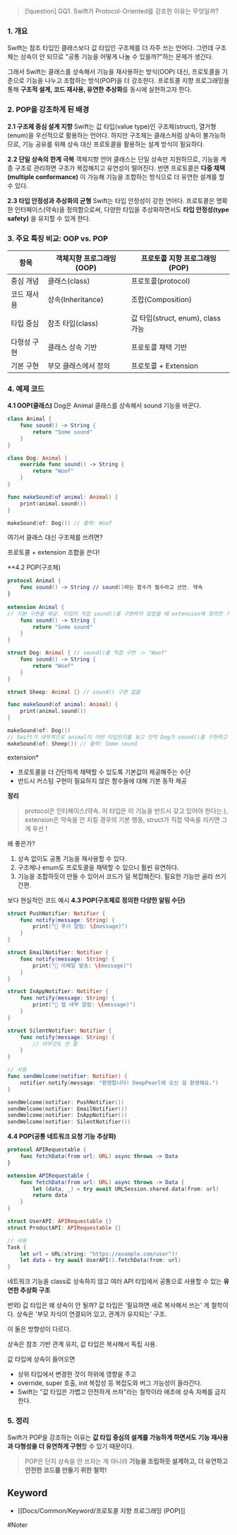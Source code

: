 
>[!question]
>GQ1. Swift가 Protocol-Oriented를 강조한 이유는 무엇일까?

### 1. 개요
Swift는 참조 타입인 클래스보다 값 타입인 구조체를 더 자주 쓰는 언어다.
그런데 구조체는 상속이 안 되므로 "공통 기능을 어떻게 나눌 수 있을까?"하는 문제가 생긴다.

그래서 Swift는 클래스를 상속해서 기능을 재사용하는 방식(OOP) 대신,
프로토콜을 기준으로 기능을 나누고 조합하는 방식(POP)을 더 강조한다.
프로토콜 지향 프로그래밍을 통해 **구조적 설계, 코드 재사용, 유연한 추상화**를 동시에 실현하고자 한다.

### 2. POP을 강조하게 된 배경
**2.1 구조체 중심 설계 지향**
Swift는 값 타입(value type)인 구조체(struct), 열거형(enum)을 우선적으로 활용하는 언어다.
하지만 구조체는 클래스처럼 상속이 불가능하므로, 기능 공유를 위해 상속 대신 프로토콜을 활용하는 설계 방식이 필요하다.

**2.2 단일 상속의 한계 극복**
객체지향 언어 클래스는 단일 상속만 지원하므로, 기능을 계층 구조로 관리하면 구조가 복잡해지고 유연성이 떨어진다. 반면 프로토콜은 **다중 채택(multiple conformance)** 이 가능해 기능을 조합하는 방식으로 더 유연한 설계를 할 수 있다.

**2.3 타입 안정성과 추상화의 균형**
Swift는 타입 안정성이 강한 언어다.
프로토콜은 명확한 인터페이스(약속)을 정의함으로써, 다양한 타입을 추상화하면서도 **타입 안정성(type safety)** 을 유지할 수 있게 한다.

### 3. 주요 특징 비교: OOP vs. POP
| **항목** | **객체지향 프로그래밍 (OOP)** | **프로토콜 지향 프로그래밍 (POP)**      |
| ------ | -------------------- | ---------------------------- |
| 중심 개념  | 클래스(class)           | 프로토콜(protocol)               |
| 코드 재사용 | 상속(Inheritance)      | 조합(Composition)              |
| 타입 중심  | 참조 타입(class)         | 값 타입(struct, enum), class 가능 |
| 다형성 구현 | 클래스 상속 기반            | 프로토콜 채택 기반                   |
| 기본 구현  | 부모 클래스에서 정의          | 프로토콜 + Extension             |

### 4. 예제 코드
**4.1 OOP(클래스)**
Dog은 Animal 클래스를 상속해서 sound 기능을 바꾼다.

```swift
class Animal {
    func sound() -> String {
        return "Some sound"
    }
}

class Dog: Animal {
    override func sound() -> String {
        return "Woof"
    }
}

func makeSound(of animal: Animal) {
    print(animal.sound())
}

makeSound(of: Dog()) // 출력: Woof
```

여기서 클래스 대신 구조체를 쓰려면?

프로토콜 + extension 조합을 쓴다!

**4.2 POP(구조체)
```swift
protocol Animal {
    func sound() -> String // sound()라는 함수가 필수라고 선언. 약속
}
  
extension Animal {
// 기본 구현을 제공. 타입이 직접 sound()를 구현하지 않았을 때 extension에 정의한 기본 구현이 쓰인다.
    func sound() -> String {
        return "Some sound"
    }
}

struct Dog: Animal { // sound()를 직접 구현 -> "Woof"
    func sound() -> String {
        return "Woof"
    }
}

struct Sheep: Animal {} // sound() 구현 없음

func makeSound(of animal: Animal) {
    print(animal.sound())
}

makeSound(of: Dog())
// Swift가 내부적으로 animal이 어떤 타입인지를 보고 만약 Dog가 sound()를 구현하고 있으면 그 구현히 호출됨 -> Woof 출력
makeSound(of: Sheep()) // 출력: Some sound
```

extension*
- 프로토콜을 더 간단하게 채택할 수 있도록 기본값이 제공해주는 수단
- 반드시 커스텀 구현이 필요하지 않은 함수들에 대해 기본 동작 제공

**정리**
> protocol은 인터페이스(약속. 이 타입은 이 기능을 반드시 갖고 있어야 한다는.),
extension은 약속을 안 지킬 경우의 기본 행동,
struct가 직접 약속을 지키면 그게 우선 !

왜 좋은가?
1. 상속 없이도 공통 기능을 재사용할 수 있다.
2. 구조체나 enum도 프로토콜을 채택할 수 있으니 훨씬 유연하다.
3. 기능을 조합하듯이 만들 수 있어서 코드가 덜 복잡해진다. 필요한 기능만 골라 쓰기 간편.

보다 현실적인 코드 예시
**4.3 POP(구조체로 정의한 다양한 알림 수단)**
```swift
struct PushNotifier: Notifier {
    func notify(message: String) {
        print("📲 푸시 알림: \(message)")
    }
}

struct EmailNotifier: Notifier {
    func notify(message: String) {
        print("📧 이메일 발송: \(message)")
    }
}

struct InAppNotifier: Notifier {
    func notify(message: String) {
        print("🔔 앱 내부 알림: \(message)")
    }
}

struct SilentNotifier: Notifier {
    func notify(message: String) {
        // 아무것도 안 함
    }
}

// 사용
func sendWelcome(notifier: Notifier) {
    notifier.notify(message: "환영합니다! DeepPearl에 오신 걸 환영해요.")
}

sendWelcome(notifier: PushNotifier())
sendWelcome(notifier: EmailNotifier())
sendWelcome(notifier: InAppNotifier())
sendWelcome(notifier: SilentNotifier())

```

**4.4 POP(공통 네트워크 요청 기능 추상화)**
```swift
protocol APIRequestable {
    func fetchData(from url: URL) async throws -> Data
}

extension APIRequestable {
    func fetchData(from url: URL) async throws -> Data {
        let (data, _) = try await URLSession.shared.data(from: url)
        return data
    }
}

struct UserAPI: APIRequestable {}
struct ProductAPI: APIRequestable {}

// 사용
Task {
    let url = URL(string: "https://example.com/user")!
    let data = try await UserAPI().fetchData(from: url)
}
```
네트워크 기능을 class로 상속하지 않고
여러 API 타입에서 공통으로 사용할 수 있는 **유연한 추상화 구조**


번외)
값 타입은 왜 상속이 안 될까?
값 타입은 '필요하면 새로 복사해서 쓰는' 게 철학이다.
상속은 '부모 자식이 연결되어 있고, 관계가 유지되는' 구조.

이 둘은 방향성이 다르다.

상속은 참조 기반 관계 유지,
값 타입은 복사해서 독립 사용.

값 타입에 상속이 들어오면
- 상위 타입에서 변경한 것이 하위에 영향을 주고
- override, super 호출, init 복잡성 등 복잡도와 버그 가능성이 올라간다.
- Swift는 "값 타입은 가볍고 안전하게 쓰자"라는 철학이라 애초에 상속 자체를 금지한다.


### 5. 정리
 Swift가 POP을 강조하는 이유는 **값 타입 중심의 설계를 가능하게 하면서도** **기능 재사용과 다형성을 더 유연하게 구현**할 수 있기 때문이다.
  
> POP은 단지 상속을 안 쓰자는 게 아니라
**기능을 조립하듯 설계하고, 더 유연하고 안전한 코드를 만들기 위한 철학!**



## Keyword
- [[Docs/Common/Keyword/프로토콜 지향 프로그래밍 (POP)]]

#Noter
